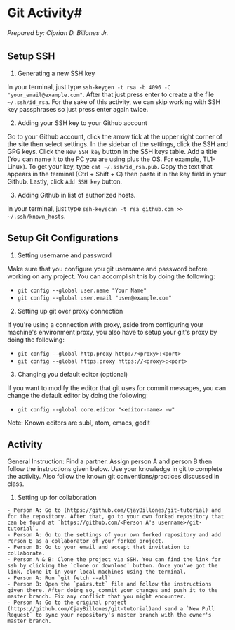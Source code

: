 # Git Activity#
###### Prepared by: Ciprian D. Billones Jr. ######

## Setup SSH ##
1. Generating a new SSH key

  In your terminal, just type `ssh-keygen -t rsa -b 4096 -C "your_email@example.com"`. After that just press enter to create a the file `~/.ssh/id_rsa`. For the sake of this activity, we can skip working with SSH key passphrases so just press enter again twice.

2. Adding your SSH key to your Github account

  Go to your Github account, click the arrow tick at the upper right corner of the site then select settings. In the sidebar of the settings, click the SSH and GPG keys. Click the `New SSH key` button in the SSH keys table. Add a title (You can name it to the PC you are using plus the OS. For example, TL1-Linux). To get your key, type `cat ~/.ssh/id_rsa.pub`. Copy the text that appears in the terminal (Ctrl + Shift + C) then paste it in the key field in your Github. Lastly, click `Add SSH key` button.

3. Adding Github in list of authorized hosts.

  In your terminal, just type `ssh-keyscan -t rsa github.com >> ~/.ssh/known_hosts`.

## Setup Git Configurations ##
1. Setting username and password

  Make sure that you configure you git username and password before working on any project. You can accomplish this by doing the following:

  - `git config --global user.name "Your Name"`
  - `git config --global user.email "user@example.com"`

2. Setting up git over proxy connection

  If you're using a connection with proxy, aside from configuring your machine's environment proxy, you also have to setup your git's proxy by doing the following:

  - `git config --global http.proxy http://<proxy>:<port>`
  - `git config --global https.proxy https://<proxy>:<port>`

3. Changing you default editor (optional)

  If you want to modify the editor that git uses for commit messages, you can change the default editor by doing the following:

  - `git config --global core.editor "<editor-name> -w"`

  Note: Known editors are subl, atom, emacs, gedit

  ## Activity ##

  General Instruction: Find a partner. Assign person A and person B then follow the instructions given below. Use your knowledge in git to complete the activity. Also follow the known git conventions/practices discussed in class.

  1. Setting up for collaboration

    - Person A: Go to (https://github.com/CjayBillones/git-tutorial) and for the repository. After that, go to your own forked repository that can be found at `https://github.com/<Person A's username>/git-tutorial`.
    - Person A: Go to the settings of your own forked repository and add Person B as a collaborator of your forked project.
    - Person B: Go to your email and accept that invitation to collaborate.
    - Person A & B: Clone the project via SSH. You can find the link for ssh by clicking the `clone or download` button. Once you've got the link, clone it in your local machines using the terminal.
    - Person A: Run `git fetch --all`
    - Person B: Open the `pairs.txt` file and follow the instructions given there. After doing so, commit your changes and push it to the master branch. Fix any conflict that you might encounter.
    - Person A: Go to the original project (https://github.com/CjayBillones/git-tutorial)and send a `New Pull Request` to sync your repository's master branch with the owner's master branch.
